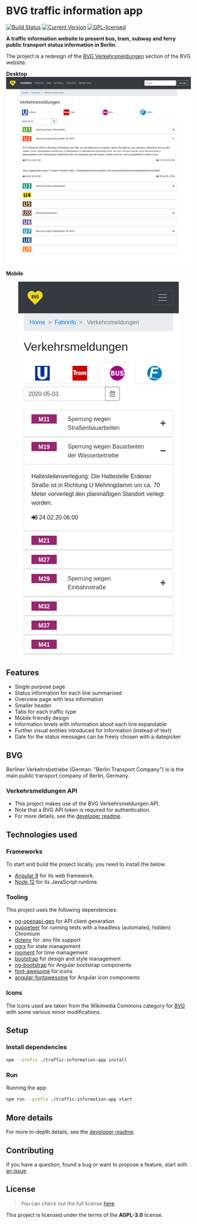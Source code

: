 # BVG traffic information app
[![Build Status](https://img.shields.io/endpoint.svg?url=https%3A%2F%2Factions-badge.atrox.dev%2Folof-nord%2Fbvg-traffic-information%2Fbadge&label=build&logo=none)](https://actions-badge.atrox.dev/olof-nord/bvg-traffic-information/goto?ref=master)
[![Current Version](https://img.shields.io/badge/version-0.4.0-green.svg)](https://github.com/olof-nord/bvg-traffic-information)
[![GPL-licensed](https://img.shields.io/github/license/olof-nord/bvg-traffic-information.svg)](https://github.com/olof-nord/bvg-traffic-information)

**A traffic information website to present bus, tram, subway and ferry public transport status information in Berlin.**

The project is a redesign of the [BVG Verkehrsmeldungen](https://www.bvg.de/de/Fahrinfo/Verkehrsmeldungen) section of the BVG website.

**Desktop**  
<kbd>
![Desktop Preview](https://github.com/olof-nord/bvg-traffic-information/raw/master/assets/latest/Screenshot_desktop.png)
</kbd>

**Mobile**  

<p align="center">
  <kbd>
    <img src="https://github.com/olof-nord/bvg-traffic-information/raw/master/assets/latest/Screenshot_mobile.png" alt="Screenshot of mobile view"/>
  </kbd>
</p>

## Features
- Single purpose page
- Status information for each line summarised 
- Overview page with less information
- Smaller header
- Tabs for each traffic type
- Mobile friendly design
- Information levels with information about each line expandable
- Further visual entities introduced for information (instead of text)
- Date for the status messages can be freely chosen with a datepicker

## BVG
Berliner Verkehrsbetriebe (German: "Berlin Transport Company") is is the main public transport company of Berlin, Germany.

### Verkehrsmeldungen API
- This project makes use of the BVG Verkehrsmeldungen API.
- Note that a BVG API token is required for authentication. 
- For more details, see the [developer readme](https://github.com/olof-nord/bvg-traffic-information/blob/master/traffic-information-app/README.md).

## Technologies used
### Frameworks
To start and build the project locally, you need to install the below.
- [Angular 9](https://github.com/angular/angular) for its web framework.
- [Node 12](https://github.com/nodejs/node) for its JavaScript runtime.

### Tooling
This project uses the following dependencies:
- [ng-openapi-gen](https://github.com/cyclosproject/ng-openapi-gen) for API client generation
- [puppeteer](https://github.com/puppeteer/puppeteer) for running tests with a headless (automated, hidden) Chromium
- [dotenv](https://github.com/motdotla/dotenv) for .env file support
- [ngrx](https://github.com/ngrx/platform) for state management
- [moment](https://github.com/moment/moment) for time management
- [bootstrap](https://github.com/twbs/bootstrap) for design and style management
- [ng-bootstrap](https://github.com/ng-bootstrap/ng-bootstrap) for Angular bootstrap components
- [font-awesome](https://github.com/FortAwesome/Font-Awesome) for icons
- [angular-fontawesome](https://github.com/FortAwesome/angular-fontawesome) for Angular icon components

### Icons
The icons used are taken from the Wikimedia Commons category for [BVG](https://commons.wikimedia.org/wiki/Category:Berliner_Verkehrsbetriebe)
with some various minor modifications.

## Setup
### Install dependencies 
```sh
npm --prefix ./traffic-information-app install
```

### Run
Running the app:  
```sh
npm run --prefix ./traffic-information-app start
```

## More details
For more in-depth details, see the [developer readme](https://github.com/olof-nord/bvg-traffic-information/blob/master/traffic-information-app/README.md).

## Contributing
If you have a question, found a bug or want to propose a feature, start with [an issue](https://github.com/olof-nord/bvg-traffic-information/issues).

## License
>You can check out the full license [here](https://github.com/olof-nord/bvg-traffic-information/blob/master/LICENSE)

This project is licensed under the terms of the **AGPL-3.0** license.
